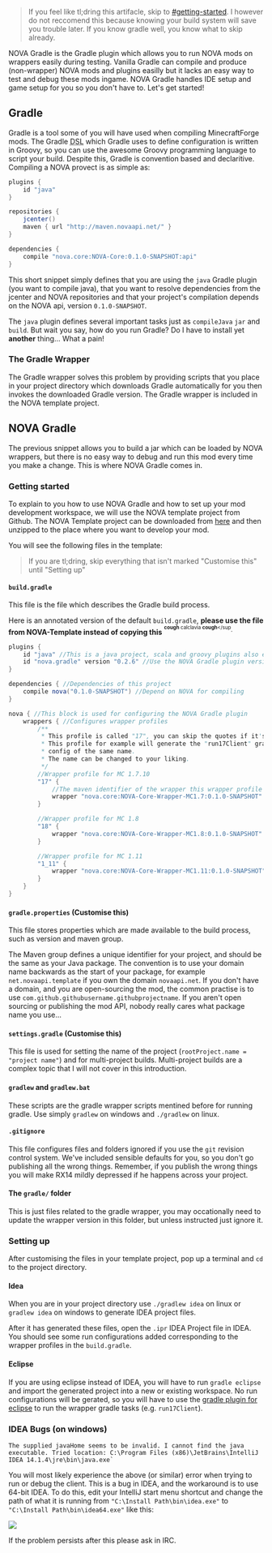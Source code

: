> If you feel like tl;dring this artifacle, skip to [#getting-started](#getting-started).
> I however do not reccomend this because knowing your build system will save you trouble later.
> If you know gradle well, you know what to skip already.

NOVA Gradle is the Gradle plugin which allows you to run NOVA mods on wrappers easily during testing.
Vanilla Gradle can compile and produce (non-wrapper) NOVA mods and plugins easilly but it lacks an easy way to test and debug these mods ingame.
NOVA Gradle handles IDE setup and game setup for you so you don't have to. Let's get started!

Gradle
------
Gradle is a tool some of you will have used when compiling MinecraftForge mods.
The Gradle <abbr title="Domain Specific Langauge">DSL</abbr> which Gradle uses to define configuration is written in Groovy, so you can use the awesome Groovy programming language to script your build.
Despite this, Gradle is convention based and declaritive. Compiling a NOVA provect is as simple as:
```groovy
plugins {
    id "java"
}

repositories {
    jcenter()
    maven { url "http://maven.novaapi.net/" }
}

dependencies {
    compile "nova.core:NOVA-Core:0.1.0-SNAPSHOT:api"
}
```
This short snippet simply defines that you are using the `java` Gradle plugin (you want to compile java),
that you want to resolve dependencies from the jcenter and NOVA repositories and
that your project's compilation depends on the NOVA api, version `0.1.0-SNAPSHOT`.

The `java` plugin defines several important tasks just as `compileJava` `jar` and `build`.
But wait you say, how do you run Gradle? Do I have to install yet **another** thing... What a pain!

### The Gradle Wrapper
The Gradle wrapper solves this problem by providing scripts that you place in your project directory which downloads Gradle automatically for you then invokes the downloaded Gradle version.
The Gradle wrapper is included in the NOVA template project.

NOVA Gradle
-----------
The previous snippet allows you to build a jar which can be loaded by NOVA wrappers, but there is no easy way to debug and run this mod every time you make a change. This is where NOVA Gradle comes in.

### Getting started
To explain to you how to use NOVA Gradle and how to set up your mod development workspace, we will use the NOVA template project from Github.
The NOVA Template project can be downloaded from [here](https://github.com/NOVA-Team/NOVA-Template/archive/master.zip) and then unzipped to the place where you want to develop your mod.

You will see the following files in the template:

> If you are tl;dring, skip everything that isn't marked "Customise this" until "Setting up"

#### `build.gradle`
This file is the file which describes the Gradle build process.

Here is an annotated version of the default `build.gradle`, **please use the file from NOVA-Template instead of copying this** <sup><sup>**cough** calclavia **cough**</sup</sup>.
```groovy
plugins {
    id "java" //This is a java project, scala and groovy plugins also exist
    id "nova.gradle" version "0.2.6" //Use the NOVA Gradle plugin version 0.2.6
}

dependencies { //Dependencies of this project
    compile nova("0.1.0-SNAPSHOT") //Depend on NOVA for compiling
}

nova { //This block is used for configuring the NOVA Gradle plugin
    wrappers { //Configures wrapper profiles
        /**
         * This profile is called "17", you can skip the quotes if it's not numbers.
         * This profile for example will generate the "run17Client" gradle task and create an IDEA
         * config of the same name.
         * The name can be changed to your liking.
         */
        //Wrapper profile for MC 1.7.10
        "17" {
            //The maven identifier of the wrapper this wrapper profile will use.
            wrapper "nova.core:NOVA-Core-Wrapper-MC1.7:0.1.0-SNAPSHOT"
        }

        //Wrapper profile for MC 1.8
        "18" {
            wrapper "nova.core:NOVA-Core-Wrapper-MC1.8:0.1.0-SNAPSHOT"
        }

        //Wrapper profile for MC 1.11
        "1_11" {
            wrapper "nova.core:NOVA-Core-Wrapper-MC1.11:0.1.0-SNAPSHOT";
        }
    }
}
```

#### `gradle.properties` (Customise this)
This file stores properties which are made available to the build process, such as version and maven group.

The Maven group defines a unique identifier for your project, and should be the same as your Java package.
The convention is to use your domain name backwards as the start of your package, for example `net.novaapi.template` if you own the domain `novaapi.net`.
If you don't have a domain, and you are open-sourcing the mod, the common practise is to use `com.github.githubusername.githubprojectname`.
If you aren't open sourcing or publishing the mod API, nobody really cares what package name you use...

#### `settings.gradle` (Customise this)
This file is used for setting the name of the project (`rootProject.name = "project name"`) and for multi-project builds.
Multi-project builds are a complex topic that I will not cover in this introduction.

#### `gradlew` and `gradlew.bat`
These scripts are the gradle wrapper scripts mentined before for running gradle.
Use simply `gradlew` on windows and `./gradlew` on linux.

#### `.gitignore`
This file configures files and folders ignored if you use the `git` revision control system.
We've included sensible defaults for you, so you don't go publishing all the wrong things.
Remember, if you publish the wrong things you will make RX14 mildly depressed if he happens across your project.

#### The `gradle/` folder
This is just files related to the gradle wrapper, you may occationally need to update the wrapper version in this folder, but unless instructed just ignore it.

### Setting up
After customising the files in your template project, pop up a terminal and `cd` to the project directory.

#### Idea
When you are in your project directory use `./gradlew idea` on linux or `gradlew idea` on windows to generate IDEA project files.

After it has generated these files, open the `.ipr` IDEA Project file in IDEA.
You should see some run configurations added corresponding to the wrapper profiles in the `build.gradle`.

#### Eclipse
If you are using eclipse instead of IDEA, you will have to run `gradle eclipse` and import the generated project into a new or existing workspace. No run configurations will be gerated, so you will have to use the [gradle plugin for eclipse](http://projects.eclipse.org/projects/tools.buildship) to run the wrapper gradle tasks (e.g. `run17Client`).


### IDEA Bugs (on windows)
```
The supplied javaHome seems to be invalid. I cannot find the java executable. Tried location: C:\Program Files (x86)\JetBrains\IntelliJ IDEA 14.1.4\jre\bin\java.exe`
```
You will most likely experience the above (or similar) error when trying to run or debug the client.
This is a bug in IDEA, and the workaround is to use 64-bit IDEA.
To do this, edit your IntelliJ start menu shortcut and change the path of what it is running from `"C:\Install Path\bin\idea.exe"` to `"C:\Install Path\bin\idea64.exe"` like this:

![](http://i.imgur.com/oFQsOfl.png)

If the problem persists after this please ask in IRC.

